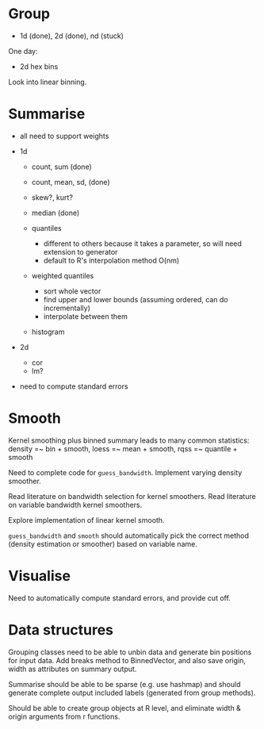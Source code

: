 # Group

* 1d (done), 2d (done), nd (stuck)

One day:

* 2d hex bins

Look into linear binning.

# Summarise

* all need to support weights

* 1d

  * count, sum (done)
  * count, mean, sd, (done)
  * skew?, kurt?

  * median (done)

  * quantiles
    * different to others because it takes a parameter, so will need extension to generator
    * default to R's interpolation method O(nm)
  
  * weighted quantiles
    * sort whole vector
    * find upper and lower bounds (assuming ordered, can do incrementally)
    * interpolate between them

  * histogram

* 2d
  * cor
  * lm?

* need to compute standard errors

# Smooth

Kernel smoothing plus binned summary leads to many common statistics: density =~ bin + smooth, loess =~ mean + smooth, rqss =~ quantile + smooth

Need to complete code for `guess_bandwidth`. Implement varying density smoother.

Read literature on bandwidth selection for kernel smoothers. Read literature on variable bandwidth kernel smoothers.

Explore implementation of linear kernel smooth.

`guess_bandwidth` and `smooth` should automatically pick the correct method (density estimation or smoother) based on variable name.

# Visualise

Need to automatically compute standard errors, and provide cut off.

# Data structures

Grouping classes need to be able to unbin data and generate bin positions for input data.  Add breaks method to BinnedVector, and also save origin, width as attributes on summary output.

Summarise should be able to be sparse (e.g. use hashmap) and should generate complete output included labels (generated from group methods).

Should be able to create group objects at R level, and eliminate width & origin arguments from r functions. 